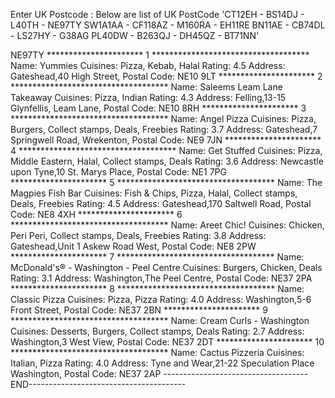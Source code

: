 Enter UK Postcode : 
 Below are list of UK PostCode 
'CT12EH - BS14DJ - L40TH - NE97TY
SW1A1AA - CF118AZ - M160RA - EH11RE
BN11AE - CB74DL - LS27HY - G38AG
PL40DW - B263QJ - DH45QZ - BT71NN' 

NE97TY
********************** 1 ************************************
Name: Yummies
Cuisines: Pizza,	Kebab,	Halal
Rating: 4.5
Address: Gateshead,40 High Street, 
Postal Code: NE10 9LT
********************** 2 ************************************
Name: Saleems Leam Lane Takeaway
Cuisines: Pizza,	Indian
Rating: 4.3
Address: Felling,13-15 Glynfellis, Leam Lane, 
Postal Code: NE10 8RH
********************** 3 ************************************
Name: Angel Pizza
Cuisines: Pizza,	Burgers,	Collect stamps,	Deals,	Freebies
Rating: 3.7
Address: Gateshead,7 Springwell Road, Wrekenton, 
Postal Code: NE9 7JN
********************** 4 ************************************
Name: Get Stuffed
Cuisines: Pizza,	Middle Eastern,	Halal,	Collect stamps,	Deals
Rating: 3.6
Address: Newcastle upon Tyne,10 St. Marys Place, 
Postal Code: NE1 7PG
********************** 5 ************************************
Name: The Magpies Fish Bar
Cuisines: Fish & Chips,	Pizza,	Halal,	Collect stamps,	Deals,	Freebies
Rating: 4.5
Address: Gateshead,170 Saltwell Road, 
Postal Code: NE8 4XH
********************** 6 ************************************
Name: Areet Chic!
Cuisines: Chicken,	Peri Peri,	Collect stamps,	Deals,	Freebies
Rating: 3.8
Address: Gateshead,Unit 1 Askew Road West, 
Postal Code: NE8 2PW
********************** 7 ************************************
Name: McDonald's® - Washington - Peel Centre
Cuisines: Burgers,	Chicken,	Deals
Rating: 3.1
Address: Washington,The Peel Centre, 
Postal Code: NE37 2PA
********************** 8 ************************************
Name: Classic Pizza
Cuisines: Pizza,	Pizza
Rating: 4.0
Address: Washington,5-6 Front Street, 
Postal Code: NE37 2BN
********************** 9 ************************************
Name: Cream Curls - Washington
Cuisines: Desserts,	Burgers,	Collect stamps,	Deals
Rating: 2.7
Address: Washington,3 West View, 
Postal Code: NE37 2DT
********************** 10 ************************************
Name: Cactus Pizzeria
Cuisines: Italian,	Pizza
Rating: 4.0
Address: Tyne and Wear,21-22 Speculation Place
Washington, 
Postal Code: NE37 2AP
------------------------------------END---------------------------------------
